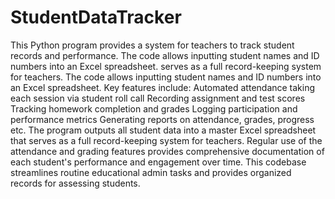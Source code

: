 # StudentDataTracker
This Python program provides a system for teachers to track student records and performance. The code allows inputting student names and ID numbers into an Excel spreadsheet. serves as a full record-keeping system for teachers. 
The code allows inputting student names and ID numbers into an Excel spreadsheet. Key features include:
Automated attendance taking each session via student roll call
Recording assignment and test scores
Tracking homework completion and grades
Logging participation and performance metrics
Generating reports on attendance, grades, progress etc.
The program outputs all student data into a master Excel spreadsheet that serves as a full record-keeping system for teachers. Regular use of the attendance and grading features provides comprehensive documentation of each student's performance and engagement over time. This codebase streamlines routine educational admin tasks and provides organized records for assessing students.
